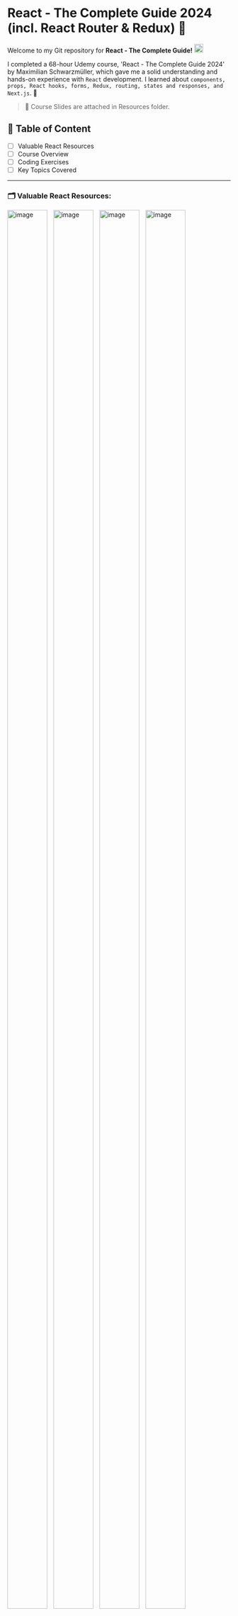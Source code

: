# React - The Complete Guide 2024 (incl. React Router & Redux) 🚀
Welcome to my Git repository for **React - The Complete Guide!** <img height=20px src="https://skillicons.dev/icons?i=react"> 

I completed a 68-hour Udemy course, 'React - The Complete Guide 2024' by Maximilian Schwarzmüller, which gave me a solid understanding and hands-on experience with `React` development. I learned about `components, props, React hooks, forms, Redux, routing, states and responses, and Next.js`. 🧾
> 📎 Course Slides are attached in Resources folder.

## 📌 Table of Content
- [ ] Valuable React Resources
- [ ] Course Overview 
- [ ] Coding Exercises
- [ ] Key Topics Covered

--- 

### 🗂️ Valuable React Resources:
<img style="width:90%; max-width:100px;" alt="image" src="https://github.com/shanibider/React-The-Complete-Guide-2024/assets/72359805/3f462711-0661-4ddf-b9b5-ed0c4c523073">
<img style="width:90%; max-width:100px;" alt="image" src="https://github.com/shanibider/React-The-Complete-Guide-2024/assets/72359805/60cd1f45-f7d1-4650-aa20-ff56fcf60bc3">
<img style="width:90%; max-width:100px;" alt="image" src="https://github.com/shanibider/React-The-Complete-Guide-2024/assets/72359805/1bb17460-5789-439d-94f3-6b28c356a409">
<img style="width:90%; max-width:100px;" alt="image" src="https://github.com/shanibider/React-The-Complete-Guide-2024/assets/72359805/f0612755-ae34-45b5-9b5c-08dae02094a5">
<img style="width:90%; max-width:100px;" alt="image" src="https://github.com/shanibider/React-The-Complete-Guide-2024/assets/72359805/386ba754-b09c-4b07-b144-b984048a4986">
<img style="width:90%; max-width:100px;" alt="image" src="https://github.com/shanibider/React-The-Complete-Guide-2024/assets/72359805/9e381dba-1092-44fc-8d7b-33f2c20135fd">
<img style="width:90%; max-width:100px;" alt="image" src="https://github.com/shanibider/React-The-Complete-Guide-2024/assets/72359805/421893a6-13c8-479c-bc9c-04728f97647b">
<img style="width:90%; max-width:100px;" alt="image" src="https://github.com/shanibider/React-The-Complete-Guide-2024/assets/72359805/f585b9e9-c41a-40a8-a46e-b80eba9c96de">
<img style="width:90%; max-width:100px;" alt="image" src="https://github.com/shanibider/React-The-Complete-Guide-2024/assets/72359805/63bf0152-b8df-4f60-932e-37cf85b1342c">
<img style="width:90%; max-width:100px;" alt="image" src="https://github.com/shanibider/React-The-Complete-Guide-2024/assets/72359805/46551685-2f8a-4775-b985-bca72e064222">
<img style="width:90%; max-width:100px;" alt="image" src="https://github.com/shanibider/React-The-Complete-Guide-2024/assets/72359805/5879cba7-924f-44c0-bf9d-00003335c914">
<img style="width:90%; max-width:100px;" alt="image" src="https://github.com/shanibider/React-The-Complete-Guide-2024/assets/72359805/4a2ed2fd-7d0a-4d30-8198-ceb9f4a8822a">

---


### 🏆 Course Overview -

## 📔 Section 6: Styling React Components:
##### When inspecting the web page, all CSS styles were added dynamically to the DOM, head of the document, by Vite;
![styling react component-1](https://github.com/shanibider/React-The-Complete-Guide-2024/assets/72359805/e2824f29-2bca-44a6-b967-afec047c6c0b)





<br>

---
<br>



## 📔 Section 3: React Essentials - Components, JSX, Props, State & more:

###  ◻ Coding Exercise 3 - Building & Using a Component
```javascript
// create a new MainGoal component which outputs a paragraph of text that describes your main course goal,
// and then use it inside the App component's JSX code.
import React from 'react';
// DEFINE YOUR COMPONENT HERE
export function MainGoal() {
    <p>My main goal: Become React expert</p>;
}

function App() {
  return (
    <div id="app">
      <h1>Time to Practice!</h1>
      <p>
        Build a <code>&lt;MainGoal&gt;</code> component and insert it below this
        text.
      </p>
      <p>
        Your <code>&lt;MainGoal&gt;</code> component should simply output some
        text that describes your main course goal (e.g., &quot;My main goal:
        Learn React in great detail&quot;).
      </p>
      <p>
        <strong>Important:</strong> You custom component must contain the text
        &quot;My main goal:&quot;
      </p>
      <p>
        <strong>Also important:</strong> For the automatic checks to succeed,
        you <strong>must export</strong> your custom component function! Not as
        a default but simply by adding the <code>export</code> keyword in front
        of your function (e.g., <code>export function YOUR_COMPONENT_NAME</code>
        ).
      </p>
      {/* OUTPUT YOUR COMPONENT HERE */}     
      <MainGoal />
    </div>
  );
}
export default App;
```
![3](https://github.com/shanibider/React-The-Complete-Guide-2024/assets/72359805/65007211-f106-41cb-8514-cd009430a86b)



<br>

---
<br>


## ✔ Starting Project:
I build over the starting project with each module learned.

![section 3- Starting project](https://github.com/shanibider/React-The-Complete-Guide-2024/assets/72359805/9cde95de-790e-4653-9061-300fee55d65e)

```javascript
// starting project
function App() {
  return (
    <div>
      <header>
        <img src="src/assets/react-core-concepts.png" alt="Stylized atom" />
        <h1>React Essentials</h1>
        <p>
          Fundamental React concepts you will need for almost any app you are
          going to build!
        </p>
      </header>
      <main>
        <h2>Time to get started!</h2>
      </main>
    </div>
  );
}
export default App;
```


###  ◻ Making Components Reusable with Props -
```javascript
/* 2. Merge into Object.
React merges all props into a single object.
{
   title= 'Components'
   description= 'The core UI...'
}
*/

// 3. Receive Props as an argument.
// Props are passed to the component function as the first argument by React.
// This object has this custom <key, value> pairs: { title: '...', description: '...', image: '...' }
function CoreConcept(props) {
  return (
    <li>
      {/* Can access props.image to get hold of the value that's set on the image key below */}
      <img src={props.image} alt={props.title} />
      <h3>{props.title}</h3>
      <p>{props.description}</p>
    </li>
  );
}

function App() {
  return (
    <div>
      {/* Rendering the Header component (can be reused) */}
      <Header />
      <main>
        <section id="core-concepts">
          <h2>Core Concepts</h2>
          <ul>
          {/* 1. Set props (can be: String, Number, Object, Array).
          Props are passed as an object, and are "custom HTML attributes" set on component. */}
            <CoreConcept
              title="Components"
              description="The core UI building block."
              image={componentsImg}
            />
            <CoreConcept title="Props" />
            <CoreConcept />
            <CoreConcept />
          </ul>
        </section>
      </main>
    </div>
  );
}
export default App;
```



##  ◻ Coding Exercise 4 - Outputting Dynamic Content:
```javascript
// the user's first name, last name and title is output dynamically by using JSX' "curly brace" syntax.
// For example, { userData.title } is replaced with the actual string value stored in userData.title
// when the component is rendered to the screen.
import React from 'react';

export const userData = {
  firstName: 'Shani', 
  lastName: 'Bider', 
  title: 'Developer',
};

// Edit the User component code to output the userData data
export function User() {
  return (
    <div id="user" data-testid="user">
      <h2>
     {userData.firstName} {userData.lastName}
      </h2>
      <p>{userData.title}</p>
    </div>
  );
}
// DON'T edit the App component code
function App() {
  return (
    <div id="app">
      <h1>Time to Practice</h1>
      <p>Welcome on board of this course! You got this 💪</p>
      <User/>
    </div>
  );
}
export default App;
```
![5](https://github.com/shanibider/React-The-Complete-Guide-2024/assets/72359805/887b4b01-ab98-4345-b08c-2e6911fdae32)





### ◻ Alternative Props Syntax:
```javascript
import { CORE_CONCEPTS } from './data.js';

// Using another js feature: object destructuring. By adding '{}', we can destructure the first parameter of this function.
// I can target the different properties of the incoming object by name (same properties as I set below)
function CoreConcept({ image, title, description }) {
  return (
    <li>
      <img src={image} alt={title} />
      <h3>{title}</h3>
      <p>{description}</p>
    </li>
  );
}

function App() {
  return (
    <div>
      <Header />
      <main>
        <section id="core-concepts">
          <h2>Core Concepts</h2>
          <ul>
            {/* Setting the props */}
            <CoreConcept
              title={CORE_CONCEPTS[0].title}
              description={CORE_CONCEPTS[0].description}
              image={CORE_CONCEPTS[0].image}
            />
            {/* Shortcut to pull out all the 'key,value' pairs of an object  */}
            <CoreConcept {...CORE_CONCEPTS[1]} />
            <CoreConcept {...CORE_CONCEPTS[2]} />
            <CoreConcept {...CORE_CONCEPTS[3]} />
          </ul>
        </section>
      </main>
    </div>
  );
}
export default App;

// data.js:
export const CORE_CONCEPTS = [
  {
    image: componentsImg,
    title: 'Components',
    description:
      'The core UI building block - compose the user interface by combining multiple components.',
  },
...];
```


##  ◻ Coding Exercise 5 - Working with props
```javascript
export function CourseGoal(props) {
  return (
    <li>
      <h2>{props.title}</h2>
      <p>{props.description}</p>
    </li>
  );
}

function App() {
  return (
    <div id="app" data-testid="app">
      <h1>Time to Practice</h1>
      <p>One course, many goals! 🎯</p>
      <ul>
        {/* OUTPUT AT LEAST TWO CourseGoal components here */}
        {/* One of them should have a title of “Learn React” and a description of “In-depth” */}
      <CourseGoal
      title="Learn React"
      description="In-depth"
      />
      <CourseGoal
      title="Practice React"
      description="Practice working with react"
      />
      </ul>
    </div>
  );
}
export default App;
```
![4](https://github.com/shanibider/React-The-Complete-Guide-2024/assets/72359805/ce2da105-bdab-44de-ada9-9e2625101f3c)




#### ❔ Quiz - Dynamic values and Props
- Which values can be output as dynamic values in JSX (i.e., between curly braces)?
    - You could output expressions like "1 + 1", variables / constants that hold values, the result of calling a function etc.

- How should you typically load / use images in React projects?
    - By "importing" the image, a production-safe path gets generated under the hood.

- How can you assign a dynamic value to an HTML element attribute?
    - You simply replace the text value you would normally set for attributes with the dynamic (curly-brace-wrapped) value.

- Which core React concept can increase the reusability of React components?
    - Props are essentially custom attributes that can be set on components.

- How do "props" work in React?
    - React automatically passes a props object as the first argument to the receiving component

- Which of the following four code examples for setting & extracting props would NOT work as intended?
I.e., which example will NOT output the text "Priority: 5" on the screen.

```javascript
<MyComponent priority={5} />
function MyComponent(priority) {
  return <p>Priority: {priority} </p>
```
The error is subtle but this example does NOT use object destructuring. So here, the "priority" prop is not pulled out of the props object. Instead, it's now the entire props object that's named "priority". This wouldn't be a problem since the name is up to you. But it's now the entire object that's output in the paragraph, not the "priority" property. Therefore, the output would not be "Priority: 5" but instead "Priority: [Object object]" (or something like that).


This will be correct answers:
```javascript
<MyComponent priority={5} />
function MyComponent({...props}) {
  return <p>Priority: {priority} </p>

<MyComponent priority={5} />
function MyComponent(props) {
  return <p>Priority: {priority} </p>

<MyComponent priority={5} />
function MyComponent({priority}) {
  return <p>Priority: {priority} </p>
```


### ◻ More props Syntax:
```javascript
import { CORE_CONCEPTS } from './data.js';
import Header from './components/Header.jsx';
import CoreConcept from './components/CoreConcept.jsx';

// Here I move all the components to their folder, and import them here 
function App() {
  return (
    <div>
      <Header />
      <main>
        <section id="core-concepts">
          <h2>Core Concepts</h2>
          <ul>
            <CoreConcept
              title={CORE_CONCEPTS[0].title}
              description={CORE_CONCEPTS[0].description}
              image={CORE_CONCEPTS[0].image}
            />
            <CoreConcept {...CORE_CONCEPTS[1]} />
            <CoreConcept {...CORE_CONCEPTS[2]} />
            <CoreConcept {...CORE_CONCEPTS[3]} />
          </ul>
        </section>
      </main>
    </div>
  );
}
export default App;
```


```javascript
// components/ CoreConcept
export default function CoreConcept({ image, title, description }) {
  return (
    <li>
      <img src={image} alt={title} />
      <h3>{title}</h3>
      <p>{description}</p>
    </li>
  );
}
```


```javascript
// components/ Header
import reactImg from '../assets/react-core-concepts.png';

const reactDescriptions = ['Fundamental', 'Crucial', 'Core'];

function genRandomInt(max) {
  return Math.floor(Math.random() * (max + 1));
}

export default function Header() {
  const description = reactDescriptions[genRandomInt(2)];

  return (
    <header>
      <img src={reactImg} alt="Stylized atom" />
      <h1>React Essentials</h1>
      <p>
        {description} React concepts you will need for almost any app you are
        going to build!
      </p>
    </header>
  );
}
```





### ◻ The special "children" prop 
```javascript
// children prop is used to pass the content to the component.
// This is a prop that set by react.
// This children prop is refer to the content between the opening and closing tags of the component.
// i can output that content by using {children} or {props.children} in the component.
// (i.e. <TabButton>Content</TabButton>)
export default function TabButton({ children }) { // here i use object destructuring to get the children properity
  return (
    <li>
      <button>{children}</button>
    </li>
  );
}
// same as:
export default function TabButton(props) {
  return (
    <li>
      <button>{props.children}</button>
    </li>
  );
}


// "Children" Props vs "Attribute Props"
// Using Attribute:
// for smaller pieces of information
<TabButton label="Components"></TabButton>

function TabButton({ label }) { 
  return <button>{label}</button>;
}

// Using Children:
// for a single piece of renderable content
<TabButton>Components</TabButton>

function TabButton({ children }) { 
  return <button>{children}</button>;
}
```




###  ◻ Coding Exercise 6 - Component Composition
Create a reusable Card component that takes a name prop as an input and, in addition, can be wrapped around any JSX code:
```javascript
import Card from './Card';

function App() {
  return (
    <div id="app">
      <h1>Available Experts</h1>
      <Card name="Anthony Blake">
        <p>
          Blake is a professor of Computer Science at the University of
          Illinois.
        </p>
        <p>
          <a href="mailto:blake@example.com">Email Anthony</a>
        </p>
      </Card>

      <Card name="Maria Miles">
        <p>
          Maria is a professor of Computer Science at the University of
          Illinois.
        </p>
        <p>
          <a href="mailto:blake@example.com">Email Maria</a>
        </p>
      </Card>
    </div>
  );
}
export default App;

// card.js
/* The children prop is a special prop that's automatically provided to every component function. It contains the wrapped content as a value.
    So the children prop's value for this code:
    <Card>
      <p>Hi there</p>
    </Card>
    would be <p>Hi there</p>.
*/

export default function Card({ name, children }) {
    return (
        <article className="card">
        <h2>{name}</h2>
        {children}
        </article>
    );
}


// index.css
@import url('https://fonts.googleapis.com/css2?family=Raleway:wght@400;700&family=Lato:wght@400;700&display=swap');
* {
  box-sizing: border-box;
}
body {
  margin: 0;
  font-family: 'Raleway', sans-serif;
  -webkit-font-smoothing: antialiased;
  -moz-osx-font-smoothing: grayscale;
  background: linear-gradient(#dfdee0, #c3c3c4);
  color: #e5d9f1;
  min-height: 100vh;
}
.card {
  margin: 2rem auto;
  padding: 2rem;
  max-width: 30rem;
  border-radius: 6px;
  background: linear-gradient(#254041, #203031);
  box-shadow: 0 0 8px rgba(0,0,0,0.3);
}
.card h2 {
  margin: 0;
  font-family: 'Lato', sans-serif;
  font-weight: bold;
  font-size: 1.5rem;
  color: #e5d9f1;
}
.card p {
  margin: 0.5rem 0;
}
.card a {
  color: #b3f4f6;
  text-decoration: none;
}
```      
![3](https://github.com/shanibider/React-The-Complete-Guide-2024/assets/72359805/f0a3487f-bb42-4b31-b75c-cd27c8d5c871)



### ◻ Coding Exercise 7 - Racting to Event
```javascript
// Your goal is to change the email, password and loggedIn values when the button in the App component is pressed
// Change them to any values of your choice (except loggedIn => that should be changed to true)
// You DON'T need to fetch the values entered into the <input /> fields
// You'll learn about that later in the course - for the moment, those fields are just there to look good :-)
export const user = {
  email: '',
  password: '',
  loggedIn: false,
};

function handleLogin(){
   user.email = 'test@example.com';
   user.password = 'test';
   user.loggedIn = true;
}

// Please note: The login does not actually work!
// This exercise is just about practicing event handling
// You'll learn how to add user authentication to React apps later in the course!
function App() {
  return (
    <div id="app">
      <h1>User Login</h1>
      <p>
        <label>Email</label>
        {/* You don't need to do anything with those inputs! You'll learn how to handle user input later */}
        <input type="email" />
      </p>

      <p>
        <label>Password</label>
        {/* You don't need to do anything with those inputs! You'll learn how to handle user input later */}
        <input type="password" />
      </p>

      <p id="actions">
        <button onClick={handleLogin}>Login</button>
      </p>
    </div>
  );
}
export default App;
```

![7](https://github.com/shanibider/React-The-Complete-Guide-2024/assets/72359805/97349991-51de-4aad-bae6-681cb3a8cbc3)






### ◻ Coding Exercise 8 - Event Handlers
```javascript
export const user = {
  name: '',
};

function App() {
  // Your goal: This function should be called WITH A VALUE for name when the <button> is clicked
  function handleCreateUser(name) {
    user.name = name;
  }

  return (
    <div id="app">
      <h1>User Login</h1>
      <p>
        <label>Name</label>
        {/* You don't need to do anything with this input! You'll learn how to handle user input later */}
        <input type="text" />
      </p>

      <p id="actions">
        <button onClick={ () => handleCreateUser('Shani') }>Create User</button>
      </p>
    </div>
  );
}
export default App;
```

![8](https://github.com/shanibider/React-The-Complete-Guide-2024/assets/72359805/6fc6c78b-b1fc-4869-a2e9-abadc6da9091)


#### ❔ Quiz - Event Handling
- How should you typically store your component functions?
Split across multiple files. (One component per file).

- What's the purpose of the special "children" prop?
"children" will receive whichever content you pass between the opening and closing tags of your component.

- How can you handle user events in React projects?
Via the built-in 'onXYZ' props (e.g. onClick).

- To execute code upon events, which value must be passed to event props like onClick?
A pointer to the function that sould be executed (onClick={handleClick}).

- How can you "configure" the execution of an event-dependent function (e.g., define which arguments get passed to it)?
By wrapping the execution of your event handling function with another function, it's that other function that's passed as a value to the event-handling prop. Therefore, your main function (=> handleClick in this example) does NOT get executed too early but instead only when the event occurs. (onClick = { () => handleClick(5)}).




### ◻ Coding Exercise 9 - Working with State
```javascript
// You're working on a part of an online shop where a discounted price should be displayed on the screen once the user clicked a button.

// Your task is to add an event listener to listen for clicks on the button that's already included in the App component.

// Upon a button click, the price should change from $100 to $75.
// Add a state value to the existing App component function and make sure the state value is both updated upon button clicks and output as part of the JSX code.

// IMPORTANT: You CAN'T import & use useState like this in this Udemy environment
// import { useState } from 'react'
// Instead, import & use it like this:
// import React from 'react';
// React.useState();

import React from 'react';
export default function App() {
    const [ price, setPrice ] = React.useState('$100');    
    
    function onSelect(){
        setPrice('$75');        
    }
    
    return (
        <div>
            <p data-testid="price">{price}</p>
            <button onClick={onSelect}>Apply Discount</button>
        </div>
    );
}
```
![8](https://github.com/shanibider/React-The-Complete-Guide-2024/assets/72359805/5066bf45-ab4d-45f4-bcb2-3b51b8d7f1d4)



#### ❔ Quiz - State and computed values
- What's the purpose of "State" in React apps?
The component to which the state belongs and its child and descendent components will be re-evaluated as state changes.





### ◻ Coding Exercise 10 - Conditional Content
```javascript
/*
You're working on a part of a web app that's responsible for showing a warning
when a user is about to perform a dangerous action.

Therefore, your task is to conditionally show a warning box once a user has clicked a specific button.
Inside that warning dialog, another button allows users to dismiss the warning. */
import React from 'react';

export default function App() {
    // state that controls whether the warning box is visible or not. 
    const [isDeleting, setIsDeleting] = React.useState(false);
    
    
    function deleteHandler(){
        setIsDeleting(true);
    }
    
     function proceedHandler(){
        setIsDeleting(false);
    }
    
    return (
      <div>
      
      {isDeleting ? 
        <div data-testid="alert" id="alert">
          <h2>Are you sure?</h2>
          <p>These changes can't be reverted!</p>
          <button onClick={proceedHandler}>Proceed</button>
        </div>
        : 
        ' '
      }
        
       <button onClick={deleteHandler}>Delete</button>
         
      </div>    
    );
}

/* Alternatively, you could use the && "trick":
return (
  <div>
    {isDeleting && <div data-testid="alert" id="alert">
      <h2>Are you sure?</h2>
      <p>These changes can't be reverted!</p>
      <button onClick={proceedHandler}>Proceed</button>
    </div>}
    <button onClick={deleteHandler}>Delete</button>
  </div>    
);
*/
```
![10](https://github.com/shanibider/React-The-Complete-Guide-2024/assets/72359805/e1e3c8ea-68a5-4fcf-8f9b-7d2d4ce1823e)










### ◻ Coding Exercise 11 - Dynamic Styling
```javascript
/* Your task is to dynamically apply a CSS class (active) to the <p>Style me</p> element in the provided React app.*/
import React from 'react';

// don't change the Component name "App"
export default function App() {
      const [isClicked, setIsClicked] = React.useState(false);

function handleClick(){
    setIsClicked(true);
    // setHighlighted(isHighlighted => !isHighlighted);
    }
}
    return (
        <div>
            <p className={isClicked ? 'active' : undefined}>Style me!</p>
            <button onClick={handleClick}>Toggle style</button>
        </div>
    );
}
```
![11](https://github.com/shanibider/React-The-Complete-Guide-2024/assets/72359805/4fbc70bd-74d7-48d5-8420-236e4691d8ce)






### ◻ Coding Exercise 12 - Dynamic List Content
```javascript
/* You're working on a "Todo List" web app and your task is to output a list of dummy todo items
dynamically. For this task, a Todo component has been prepared for you,
though you must still add some code to it to receive and output the todo text.

To be more precise: In the App component, you should transform the DUMMY_TODOS array that's
provided to you to a list of JSX elements
(<Todo> elements to be precise).
Every Todo component item must receive and output the todo text via a prop called text. */

//Todo.js:
import React from 'react';
// As a first step, you should make sure that the Todo component is able to receive and output a text prop:
export default function Todo(props) {
    return(
    <li>
    {props.text}
    </li>
    );
}
//With that out of the way, you can re-use this Todo component for different todo items.


// App.js:
import React from 'react';
import Todo from './Todo'
// don't remove the export keyword here!
export const DUMMY_TODOS = [
    'Learn React',
    'Practice React',
    'Profit!'
];
// Therefore, as a next step, you should dynamically map the DUMMY_TODOS array to an array full of <Todo /> JSX elements (which then can be output as part of the App component's JSX code). This is achieved via the built-in map() method:
export default function App() {
  
return (
<ul>  
 { DUMMY_TODOS.map( todo  => 
  <Todo text={todo}/>) }
   </ul>
    );
}

index.css:
body {
    font-family: sans-serif;
    margin: 0;
    padding: 3rem;
    background-color: #2d2c2c;
    color: #959090;
    text-align: center;
}
ul {
    list-style: none;
    margin: 0;
    padding: 0;
}
li {
    list-style: none;
    margin: 1rem;
    padding: 1rem;
    background-color: #8567fd;
    color: white;
    border: 2px solid #8567fd;
    border-radius: 6px;
}
```
![12](https://github.com/shanibider/React-The-Complete-Guide-2024/assets/72359805/202927fb-12be-4c8a-9d3c-6d8e8982e96b)


#### ❔ Quiz - Conditional Content & Dynamic Lists
![quiz3](https://github.com/shanibider/React-The-Complete-Guide-2024/assets/72359805/fcfda662-a56d-46cf-a598-690c5f6be881)
![quiz4](https://github.com/shanibider/React-The-Complete-Guide-2024/assets/72359805/388c70c6-afbf-44f5-aac0-0d29d96fab85)

![quiz](https://github.com/shanibider/React-The-Complete-Guide-2024/assets/72359805/74f0c209-ff69-4a2e-a501-c787a8c6f9fe)

![quiz2](https://github.com/shanibider/React-The-Complete-Guide-2024/assets/72359805/09318932-0a6c-4a67-b100-04fd9dd794c1)


## ✔ Finished Project:
![section 3- finished project](https://github.com/shanibider/React-The-Complete-Guide-2024/assets/72359805/21a1e991-a991-4002-8542-99fea1ded567)

<br>

---
<br>





# 📔 Section 4: React Essentials - Deep Dive

### ◻ Coding Exercise 13 - Using Fragments
```javascript
/* Your task is to edit the existing Summary component such that it outputs the following content:
<h1>Summary</h1>
<p>{text}</p>
Inside the Summary component, this content must not be wrapped by any other HTML element!
For example, this code would be wrong:
<div>
  <h1>Summary</h1>
  <p>{text}</p>
</div> */

function Summary({ text }) {
  return(
  <>
  <h1>Summary</h1>
  <p>{text}</p>
</>
);
}

function App() {
  return (
    <div id="app" data-testid="app">
      <Summary text="Fragments help you avoid unnecessary HTML elements." />
    </div>
  );
}

export default App;
```
![13](https://github.com/shanibider/React-The-Complete-Guide-2024/assets/72359805/01645047-ed68-4db9-bb79-f2ee94775cd3)





### ◻ Coding Exercise 14 - Forwarding Props
```javascript
/* Your task is to work on the Input component such that it either returns a <textarea> element or an <input> element, depending on whether a richText prop set on Input is true or false.

I.e., if used like this:
<Input richText />
the Input component should render a <textarea>. Otherwise, it should render an <input>.

In addition, the Input component should forward all other props directly to the returned <textarea> or <input> elements.
I.e., it should be usable like this:
<Input type="text" placeholder="Your name" />
(as seen in the existing App.js file) */


//app.js
import Input from './Input';
function App() {
  return (
    <div id="content">
      <Input type="text" placeholder="Your name" />
      <Input richText placeholder="Your message" />
    </div>
  );
}
export default App;


// input.js
// destructuring that prop and then using it in an if statement.
// As a second step, the Input component is then adjusted to collect all other props that may be set on the component via the special "rest property" syntax.
export default function Input( {richText, ...props} ) {
  // return a <textarea> if a richText prop is true
  // return an <input> otherwise
  // forward / set the received props on the returned elements
    
  // The props object that's created by that syntax is then, as a last step, spread onto the returned elements.
  if (richText){
     return <textarea {...props}/> ;
  }
  else
  {
     return <input {...props}/>;
  }
}


index.css:
@import url('https://fonts.googleapis.com/css2?family=Raleway:wght@400;700&family=Lato:wght@400;700&display=swap');
* {
  box-sizing: border-box;
}
body {
  margin: 0;
  font-family: 'Raleway', sans-serif;
  -webkit-font-smoothing: antialiased;
  -moz-osx-font-smoothing: grayscale;
  background: linear-gradient(#979a99, #bcc1bf);
  color: #2c312f;
  min-height: 100vh;
}
#content {
  width: 25rem;
  margin: 2rem auto;
  padding: 1rem;
  background: linear-gradient(#5d6965, #5b6d66);
  display: flex;
  flex-direction: column;
  align-items: center;
  justify-content: center;
  box-shadow: 0 0 8px rgba(0, 0, 0, 0.25);
  border-radius: 6px;
}
input, textarea {
  font: inherit;
  padding: 0.25rem;
  border-radius: 4px;
  border: 1px solid #979a99;
  background: #e5e8e7;
  width: 100%;
  margin: 1rem 0;
}
```
![14](https://github.com/shanibider/React-The-Complete-Guide-2024/assets/72359805/0c6face0-6ed3-4e63-b749-395afbf6b003)








### ◻ Coding Exercise 15 - Creating Flexible Components
```javascript
/* Your task is to build a highly re-usable, custom Button component that can be used in all the following ways
(also see the code in the App.js file):
"Filled" mode (default):
<Button>Default</Button>
or
<Button mode="filled">Filled</Button>
Hint: To make sure the icon becomes visible, wrap the icon component in the button with a <span> that has the class "button-icon" on it.
Also wrap the children prop with a <span>!
You find all the styles (CSS classes) that are required to build a button that supports these different "modes" in the provided index.css file!
All buttons need a button CSS class - and then, depending on their mode, additional classes.
In addition, the custom Button component must accept all standard props that could be set on the built-in <button>.
These props should be forwarded to the default <button> element that will be used in the custom Button component.

Your task is to work on the Button component provided in the Button.js file. Don't add multiple custom components, instead work on that one provided component and make sure that it supports all these different modes & features.
Also make sure, that if no mode is set, the "filled" mode is assumed as a default. */

// Button.js:
// mode prop is extracted from the incoming props object.
// Then it used to dynamically construct a string that contains all to-be-assigned CSS classes.
// Since the task required a default "button mode" of "filled", the mode prop is assigned a default value of 'filled'.
// Therefore, Button can be used without the mode prop and still get that "filled look".
// In addition, the special, built-in children prop is extracted to output the content passed between the <Button> tags.
// As a next step, to support setting all the default <button> props, all remaining props are collected in a props object via ...
// The custom Button should also support icons. Therefore, an Icon prop is extracted from the incoming props.
// It's called Icon and not icon because this prop should hold a component identifier (i.e., a pointer at a component function) as a value.

export default function Button( { children, className, mode= 'filled', Icon, ...props } ) {
 // Todo: Build this component! Important: 
 // Wrap the icon with a <span className="button-icon"> to achieve the target look
 // Also wrap the children prop with a <span>
 
 let cssClasses = `button ${mode}-button`;
 
 // In addition, if the Icon prop is set, the CSS classes are again extended to add the icon-button class
 if (Icon){
     cssClasses += ' icon-button';
 } 
 // Since those props could also include the 'className' prop, that prop's value is merged into the cssClasses string:
 if (className){
     cssClasses += ' ' + className;
 }  
 // These props are then spread onto the built-in <button> element:
 return(
     <button className={cssClasses} {...props}>     
     { Icon && (
      <span className="button-icon">
      <Icon/>
      </span>
     )}     
     <span>{children}</span>     
     </button>
 );
}


// App.js:
import Button from './Button';
import HomeIcon from './HomeIcon';
import PlusIcon from './PlusIcon';
function App() {
  return (
     <div id="app">
      <section>
        <h2>Filled Button (Default)</h2>
        <p>
          <Button>Default</Button>
        </p>
        <p>
          <Button className="filled-button" mode="filled">Filled (Default)</Button>
        </p>
      </section>
      
      <section>
        <h2>Button with Outline</h2>
        <p>
          <Button mode="outline">Outline</Button>
        </p>
      </section>
      
      <section>
        <h2>Text-only Button</h2>
        <p>
          <Button mode="text">Text</Button>
        </p>
      </section>
      
      <section>
        <h2>Button with Icon</h2>
        <p>
          <Button Icon={HomeIcon}>Home</Button>
        </p>
        <p>
          <Button Icon={PlusIcon} mode="text">
            Add
          </Button>
        </p>
      </section>
      
      <section>
        <h2>Buttons Should Support Any Props</h2>
        <p>
          <Button mode="filled" disabled>
            Disabled
          </Button>
        </p>
        <p>
          <Button onClick={() => console.log('Clicked!')}>Click me</Button>
        </p>
      </section>
      
    </div>
  );
}
export default App;

// index.css:
@import url('https://fonts.googleapis.com/css2?family=Raleway:wght@400;700&family=Lato:wght@400;700&display=swap');
* {
  box-sizing: border-box;
}
body {
  margin: 0;
  font-family: 'Raleway', sans-serif;
  -webkit-font-smoothing: antialiased;
  -moz-osx-font-smoothing: grayscale;
  background: linear-gradient(#f3f0f8, #d6d2db);
  color: #e5d9f1;
  min-height: 100vh;
}
section {
  margin: 1rem auto;
  max-width: 30rem;
}
h2 {
  font-size: 1.5rem;
  font-weight: 700;
  margin: 0;
  color: #030a1b;
}
.button {
  display: inline-block;
  margin: 0.5rem;
  padding: 0.5rem 1rem;
  border: none;
  background: transparent;
  font-family: 'Lato', sans-serif;
  text-decoration: none;
  cursor: pointer;
  border-radius: 2px;
}
.icon-button {
  display: inline-flex;
  align-items: center;
  gap: 0.5rem;
}
.button-icon {
  width: 1rem;
  height: 1rem;
}
.filled-button {
  background: linear-gradient(#7fa1f7, #6085e4);
  color: #030a1b;
  box-shadow: 0 0 4px rgba(0, 0, 0, 0.2);
}
.filled-button:hover {
  background: linear-gradient(#89a9fb, #6890f6);
}
.filled-button:disabled {
  background: #a3a9b7;
  color: #3a445c;
  box-shadow: none;
  cursor: not-allowed;
}
.outline-button {
  border: 1px solid #2658d6;
  color: #2658d6;
}
.outline-button:hover {
  background: #cbd8fc;
}
.text-button {
  color: #2658d6;
}
.text-button:hover {
  background: #cbd8fc;
}

// PlusIcon.js:
export default function PlusIcon() {
  return (
    <svg
      xmlns="http://www.w3.org/2000/svg"
      viewBox="0 0 20 20"
      fill="currentColor"
    >
      <path d="M10.75 4.75a.75.75 0 00-1.5 0v4.5h-4.5a.75.75 0 000 1.5h4.5v4.5a.75.75 0 001.5 0v-4.5h4.5a.75.75 0 000-1.5h-4.5v-4.5z" />
    </svg>
  );
}
// HomeIcon.js:
export default function HomeIcon() {
  return (
    <svg
      xmlns="http://www.w3.org/2000/svg"
      viewBox="0 0 20 20"
      fill="currentColor"
    >
      <path
        fillRule="evenodd"
        d="M9.293 2.293a1 1 0 011.414 0l7 7A1 1 0 0117 11h-1v6a1 1 0 01-1 1h-2a1 1 0 01-1-1v-3a1 1 0 00-1-1H9a1 1 0 00-1 1v3a1 1 0 01-1 1H5a1 1 0 01-1-1v-6H3a1 1 0 01-.707-1.707l7-7z"
        clipRule="evenodd"
      />
    </svg>
  );
}
```
![15](https://github.com/shanibider/React-The-Complete-Guide-2024/assets/72359805/2d014149-8799-4927-8e33-27d56c9713cc)









### ◻ Coding Exercise 16 - Two-Way-Binding
```javascript
/* Your task is to collect the values entered into the two input controls
(<textarea> and <input>) via two-way binding.
In addition, you should pass the collected values via the appropriate
props to the already existing Review component.
The final app should allow users to enter values and then see those entered values in the Review
component which is output below the input components. */
// App.js
import React from 'react';
import Review from './Review'
function App() {
// To store the entered values
    const [userFeedback, setUserFeedback] = React.useState('');
    const [studentName, setStudentName] = React.useState('');

//  event object is generated & provided automatically by React.
// event.target refers to the input control, event.target.value therefore contains the value provided by the user.
  function handleFeedbackChange(event) {
    setUserFeedback(event.target.value);
  }
  function handleNameChange(event) {
    setStudentName(event.target.value);
  }  
  return (
    <>
      <section id="feedback">
        <h2>Please share some feedback</h2>        
        <p>
{/*first step is to listen to value changes on the <textarea> and <input> elements.*/}
          <label >Your Feedback</label>
          <textarea onChange={handleFeedbackChange} value={userFeedback}/>
        </p>
        <p>
          <label>Your Name</label>
          <input type="text" onChange={handleNameChange} value={studentName}/>
        </p>
        </section>      
      <section id="draft">
        <h2>Your feedback</h2>

{/* To complete the task, the state values passed to Review component by setting its feedback and student props */}
        <Review feedback={userFeedback} student={studentName}/>

        <p>
          <button>Save</button>
        </p>
      </section>
    </>
  );
}
export default App;

// Review.js
export default function Review({ feedback, student }) {
  return (
    <figure>
      <blockquote>
        <p>{feedback}</p>
      </blockquote>
      <figcaption>{student}</figcaption>
    </figure>
  );
}
// index.css
@import url('https://fonts.googleapis.com/css2?family=Raleway:wght@400;700&family=Lato:wght@400;700&display=swap');
* {
  box-sizing: border-box;
}
body {
  margin: 0;
  font-family: 'Raleway', sans-serif;
  -webkit-font-smoothing: antialiased;
  -moz-osx-font-smoothing: grayscale;
  background: linear-gradient(#180d27, #0c0219);
  color: #e5d9f1;
  min-height: 100vh;
}
#feedback {
  max-width: 30rem;
  margin: 2rem auto;
  padding: 1rem;
  background-color: #669ae7;
  color: #041023;
  border-radius: 4px;
  box-shadow: 0 0 8px rgba(0, 0, 0, 0.5);
}

#feedback p {
  margin: 0.5rem 0;
}
#feedback label {
  display: block;
  font-weight: bold;
  text-transform: uppercase;
  color: #364660;
  font-size: 0.85rem;
  margin: 0.25rem 0;
}
#feedback input,
#feedback textarea {
  font: inherit;
  display: block;
  margin: 0 0 1rem 0;
  padding: 0.5rem;
  width: 100%;
  border-radius: 4px;
  border: 1px solid #798aa9;
  background-color: #b4c4e6;
  color: #041023;
}
#draft {
  font-family: 'Lato', sans-serif;
  max-width: 30rem;
  margin: 2rem auto;
  padding: 1rem;
  background-color: #67d7b0;
  color: #0b3929;
  border-radius: 4px;
  box-shadow: 0 0 8px rgba(0, 0, 0, 0.5);
  text-align: center;
}
#draft figure {
  margin: 0;
  padding: 0;
}
#draft blockquote {
  margin: 0 2rem;
  padding: 0.5rem 1rem;
  background-color: #65b69a;
  border-radius: 4px;
  color: #042217;
  font-style: italic;
}
#draft blockquote p {
  margin: 0;
}
#draft figcaption {
  margin: 0.2rem 0;
  font-size: 0.75rem;
}
#draft button {
  margin: 1rem 0;
  padding: 0.5rem 1rem;
  border-radius: 4px;
  border: none;
  background-color: #0b3929;
  color: #ecf8f4;
  font-size: 1rem;
  cursor: pointer;
}
```
![16](https://github.com/shanibider/React-The-Complete-Guide-2024/assets/72359805/c7a9133e-2689-4dd6-8e7c-f899e47984a9)

---




### ◻ Coding Exercise 17 - Dynamic Styling with Inline Styles
```javascript
/* Your task is to help out a colleague and style a h1 element dynamically (with inline styles) depending on which button was pressed.
If the "Yes" button is pressed, the h1 element should receive color:
"green" as an inline style. If the "No" button is pressed, color: "red" should be applied.
Initially, when no button has been clicked yet, the color should be set to "white". */
import React from 'react';
function App() {
  const [choice, setChoice] = React.useState(null);
 
  let textColor = 'white';
 
  if (choice === 'yes') {
    textColor = 'green';
  } else if (choice === 'no') {
    textColor = 'red';
  }
 
  return (
    <div id="app">
      <h1 style={{ color: textColor }}>CSS is great!</h1>
      <menu>
        <li>
          <button onClick={() => setChoice('yes')}>Yes</button>
        </li>
        <li>
          <button onClick={() => setChoice('no')}>No</button>
        </li>
      </menu>
    </div>
  );
}
```

---






### ◻ Coding Exercise 18 - Dynamic Styling with CSS Classes
```javascript
/* Your task is to enhance the demo app that's given to you such that clicking the "Yes" and "No" buttons changes the styling of the h1 heading element.
Whenever the "Yes" button is clicked, the "highlight-green" CSS class should be set on the h1 element. For the "No" button, it's the "highlight-red" class that must be applied.
If not button was clicked yet, no CSS class should be added to the h1 element.*/
function App() {
  const [choice, setChoice] = useState(null);
 
  let cssClass;
 
  if (choice === 'yes') {
    cssClass = 'highlight-green';
  } else if (choice === 'no') {
    cssClass = 'highlight-red';
  }
   return (
    <div id="app">
      <h1 className={cssClass}>CSS is great!</h1>
      <menu>
        <li>
          <button onClick={() = setChoice('yes')}>Yes</button>
        </li>
        <li>
          <button onClick={() = setChoice('no')}>No</button>
        </li>
      </menu>
    </div>
  );
}
export default App;
```

---
      

























### ◻ Coding Exercise 19 - Exercise: Dynamic Styles
```javascript

```
### ◻ Coding Exercise 20 - Exercise: Fix Errors
```javascript

```










































































































































































































<br>

---
<br>

## 📔 Section 2: JavaScript Refresher:
### ◻ Arrow Function: 
```javascript
default function (){
  console.log('hello');
}
// equal to:
default (userName, message) => {
  return userName + message;
}

// More on the Arrow Function Syntax:
// 1) If takes exactly one parameter, you may omit the wrapping parentheses.
default userName => {
  return userName + message;
}

// 2) If your arrow function contains no other logic but a return statement, you may omit the curly braces and the return keyword.
number => number * 3;
// equal to:
number => { 
  return number * 3;
}

// 3) Special case: Just returning an object
// If you go for the shorter alternative explained in 2) and you're trying to return a JavaScript object,
// you may end up with the following, invalid code: number => { age: number }; // trying to return an object
// This code would be invalid because JavaScript treats the curly braces as function body wrappers
// (not as code that creates a JS object).
// To "tell" JavaScript that an object should be created (and returned) instead,
// the code would need to be adjusted like this:
number => ({ age: number }); // wrapping the object in extra parentheses
```

### ◻ objects:
```javascript
const user = {
name: "Shani",
hobby: "fitness",
greet(){
  console.log ("Hello");
  console.log (this.hobby);
}
};
console.log (user.name);
user.greet();


Class User{
  constructor(name,age){
    this.name = name;
    this.hobby = hobby;
}

greet(){
  console.log ("Hi");
}

const user1 = new User("Shai", "painting");
user1.greet();
```


### ◻ Arrays:
```javascript
const hobbies = ["sport", "cooking", "reading"];
  console.log (hobbies[0]);

hobbies.push("working");

const index = hobbies.findIndex((item) => {
  return item === 'sport';  
});
console.log(index); //0
//equal to:
const index = hobbies.findIndex((item) => item === 'sport');

const editedHobbies = hobbies.map((item) => item = "!");


// Array Methods
function transformToObjects(numberArray) {
    // transform a list of numbers into a list of JavaScript objects. And return an array of objects    
    const newArray = numberArray.map ((item) => ({val:item}))
    return newArray;
}
// For example, for the provided input [1, 2, 3] the function should return [{val: 1}, {val: 2}, {val: 3}].


// Destructing
// To destruct an array we add '[]' 
const [firstName, lastName] = ["Shani", "Bider"];
  console.log (firstName);
  console.log (lastName);

// To destruct an object we add '{}'. Must use the same property name.
// Could also use alias
const { name: userName, hobby } = {
name: "Shani",
hobby: "fitness",
};
  console.log (usertName);
  console.log (hobby);
```


#### The Spread Operator `...`
```javascript
const hobbies = ["sport", "cooking", "reading"];

const user = {
name: "Shani",
hobby: "fitness"
}
const newHobbies = ["reading"];
const mergedHobbies = [...hobbies,...newHobbies];

const extendedUser = {
  isAdmin: true,
  ...user    //here ... will pull out all the 'key,value' pairs from the user object, and add them to that object here
}
/*
will log:
isAdmin: true
name: "Shani"
hobby: "fitness"
*/
```


```javascript
const password = prompt("your password");

if (password === "Hello"){
  console.log("Hello works");
} else if (password === "hello"){
  console.log("hello works");
} else {
  console.log("access failed");
}
```



### ◻ Functions as values
```javascript
function handleTimeout(){
  console.log("Timed out");
}

function handleTimeout2 = () => {
  console.log("Timed out");
}

setTimeout(handleTimeout,2000);  // setTimeout is default js function
setTimeout(handleTimeout2,3000);
setTimeout( () =>{
  console.log("Timed out");
}, 4000);


// Functions inside of functions
function init() {
  function greet() {
    console.log(“Hi!“);
  }

  greet();
}
init();


const hobbies = ["Sports", "Cooking"];
hobbies = [];
hobbies.push("Working");
console.log(hobbies);


// let
// The let declaration declares re-assignable, block-scoped local variables, optionally initializing each to a value.
let x = 1;

if (x === 1) {
  let x = 2;
  console.log(x);  // Expected output: 2
}
console.log(x);// Expected output: 1


// const
// The const declaration declares block-scoped local variables.
// The value of a constant can't be changed through reassignment using the assignment operator,
// but if a constant is an object, its properties can be added, updated, or removed.
const number = 42;

try {
  number = 99;
} catch (err) {
  console.log(err);
  // Expected output: TypeError: invalid assignment to const 'number'
  // (Note: the exact output may be browser-dependent)
}
console.log(number);// Expected output: 42


// ES6 Arrow Functions
// Arrow functions are a different way of creating functions in JavaScript. Besides a shorter syntax, they offer advantages when it comes to keeping the scope of the this  keyword (see here).
// Arrow function syntax may look strange but it's actually simple.

function callMe(name) { 
    console.log(name);
}

// which you could also write as:
const callMe = function(name) { 
    console.log(name);
}

// becomes: 
const callMe = (name) => { 
    console.log(name);
}


// Important: 
// When having no arguments, you have to use empty parentheses in the function declaration:
const callMe = () => { 
    console.log('Max!');
}

// When having exactly one argument, you may omit the parentheses:
const callMe = name => { 
    console.log(name);
}

// When just returning a value, you can use the following shortcut:
const returnMe = name => name

// That's equal to:
const returnMe = name => { 
    return name;
}


// Exports & Imports
// In React projects (and actually in all modern JavaScript projects),
// you split your code across multiple JavaScript files - so-called modules.
// You do this, to keep each file/ module focused and manageable.
// To still access functionality in another file, you need export  (to make it available) and import  (to get access) statements.

// You got two different types of exports: default (unnamed) and named exports:

default => export default ...; 

named => export const someData = ...; 

// You can import default exports like this:
import someNameOfYourChoice from './path/to/file.js'; 

// Surprisingly, someNameOfYourChoice  is totally up to you.

// Named exports have to be imported by their name:
import { someData } from './path/to/file.js'; 

// A file can only contain one default and an unlimited amount of named exports.
// You can also mix the one default with any amount of named exports in one and the same file.
// When importing named exports, you can also import all named exports at once with the following syntax:
import * as upToYou from './path/to/file.js'; 

// `upToYou`  is - well - up to you and simply bundles all exported variables/functions in one JavaScript object.
// For example, if you export const someData = ...  (/path/to/file.js ) you can access it on upToYou  like this: upToYou.someData .


// Classes
// Classes are a feature which basically replace constructor functions and prototypes. You can define blueprints for JavaScript objects with them. 

// Like this:
class Person {
    constructor () {
        this.name = 'Max';
    }
}
 
const person = new Person();
console.log(person.name); // prints 'Max'

/* In the above example, not only the class but also a property of that class (=> name ) is defined. The syntax you see there, is the "old" syntax for defining properties. In modern JavaScript projects (as the one used in this course), you can use the following, more convenient way of defining class properties: */
class Person {
    name = 'Max';
}
 
const person = new Person();
console.log(person.name); // prints 'Max'

// You can also define methods. Either like this:
class Person {
    name = 'Max';
    printMyName () {
        console.log(this.name); // this is required to refer to the class!
    }
}
 
const person = new Person();
person.printMyName();

// Or like this:
class Person {
    name = 'Max';
    printMyName = () => {
        console.log(this.name);
    }
}
 
const person = new Person();
person.printMyName();

// The second approach has the same advantage as all arrow functions have: The this  keyword doesn't change its reference.

// You can also use inheritance when using classes:
class Human {
    species = 'human';
}
 
class Person extends Human {
    name = 'Max';
    printMyName = () => {
        console.log(this.name);
    }
}
 
const person = new Person();
person.printMyName();
console.log(person.species); // prints 'human'



// Spread & Rest Operator
// The spread and rest operators actually use the same syntax: `... `
// It's usage determines whether you're using it as the spread or rest operator.

// Using the Spread Operator:
// The spread operator allows you to pull elements out of an array (=> split the array into a list of its elements) or pull the properties out of an object. Here are two examples:

const oldArray = [1, 2, 3];
const newArray = [...oldArray, 4, 5]; // This now is [1, 2, 3, 4, 5];

// Here's the spread operator used on an object:
const oldObject = {
    name: 'Max'
};
const newObject = {
    ...oldObject,
    age: 28
};

// newObject  would then be
{
    name: 'Max',
    age: 28
}

/* The spread operator is extremely useful for cloning arrays and objects. Since both are reference types (and not primitives), copying them safely (i.e. preventing future mutation of the copied original) can be tricky. With the spread operator you have an easy way of creating a (shallow!) clone of the object or array.*/



// Destructuring
// Destructuring allows you to easily access the values of arrays or objects and assign them to variables.

// Here's an example for an array:

const array = [1, 2, 3];
const [a, b] = array;
console.log(a); // prints 1
console.log(b); // prints 2
console.log(array); // prints [1, 2, 3]


// And here for an object:
const myObj = {
    name: 'Max',
    age: 28
}
const {name} = myObj;
console.log(name); // prints 'Max'
console.log(age); // prints undefined
console.log(myObj); // prints {name: 'Max', age: 28}


// Destructuring is very useful when working with function arguments. Consider this example:
const printName = (personObj) => {
    console.log(personObj.name);
}
printName({name: 'Max', age: 28}); // prints 'Max'

// Here, we only want to print the name in the function but we pass a complete person object to the function.
// Of course this is no issue but it forces us to call personObj.name inside of our function.
// We can condense this code with destructuring:
const printName = ({name}) => {
    console.log(name);
}
printName({name: 'Max', age: 28}); // prints 'Max')

// We get the same result as above but we save some code.
// By destructuring, we simply pull out the name  property and store it in a variable/ argument named name  which we then can use in the function body.
```


#### JS Array Functions
```javascript
Particularly important in this course are:

map()  => https://developer.mozilla.org/en-US/docs/Web/JavaScript/Reference/Global_Objects/Array/map
find()  => https://developer.mozilla.org/en-US/docs/Web/JavaScript/Reference/Global_Objects/Array/find
findIndex()  => https://developer.mozilla.org/en-US/docs/Web/JavaScript/Reference/Global_Objects/Array/findIndex
filter()  => https://developer.mozilla.org/en-US/docs/Web/JavaScript/Reference/Global_Objects/Array/filter
reduce()  => https://developer.mozilla.org/en-US/docs/Web/JavaScript/Reference/Global_Objects/Array/Reduce?v=b
concat()  => https://developer.mozilla.org/en-US/docs/Web/JavaScript/Reference/Global_Objects/Array/concat?v=b
slice()  => https://developer.mozilla.org/en-US/docs/Web/JavaScript/Reference/Global_Objects/Array/slice
splice()  => https://developer.mozilla.org/en-US/docs/Web/JavaScript/Reference/Global_Objects/Array/splice
```





<br>

---
<br>
<div align=center>
  <img height="350px" src="https://github.com/shanibider/React---The-Complete-Guide-2024/assets/72359805/3d5c195b-4177-4da2-ae13-5234de5ed3cd">
</div> <br>

---

### ◻ Codesandbox Coding Exercise:
#### [👉🏻 First React App](https://codesandbox.io/p/sandbox/first-react-app-zj5cx1?file=%2Fsrc%2FApp.js)

![2](https://github.com/shanibider/React-The-Complete-Guide-2024/assets/72359805/61e6dca9-117e-4f99-8772-48739fde954f)

```javascript
import { useState } from "react";
import "./styles.css";

const content = [
  [
    "React is extremely popular",
    "It makes building complex, interactive UIs a breeze",
    "It's powerful & flexible",
    "It has a very active and versatile ecosystem"
  ],
  [
    "Components, JSX & Props",
    "State",
    "Hooks (e.g., useEffect())",
    "Dynamic rendering"
  ],
  [
    "Official web page (react.dev)",
    "Next.js (Fullstack framework)",
    "React Native (build native mobile apps with React)"
  ],
  [
    "Vanilla JavaScript requires imperative programming",
    "Imperative Programming: You define all the steps needed to achieve a result",
    "React on the other hand embraces declarative programming",
    "With React, you define the goal and React figures out how to get there"
  ]
];

export default function App() {
  const [activeContentIndex, setActiveContentIndex] = useState(0);

  return (
    <div>
      <header>
        <img src="react-logo-xs.png" alt="React logo" />
        <div>
          <h1>React.js</h1>
          <p>i.e., using the React library for rendering the UI</p>
        </div>
      </header>

      <div id="tabs">
        <menu>
          <button
            className={activeContentIndex === 0 ? "active" : ""}
            onClick={() => setActiveContentIndex(0)}
          >
            Why React?
          </button>
          <button
            className={activeContentIndex === 1 ? "active" : ""}
            onClick={() => setActiveContentIndex(1)}
          >
            Core Features
          </button>
          <button
            className={activeContentIndex === 2 ? "active" : ""}
            onClick={() => setActiveContentIndex(2)}
          >
            Related Resources
          </button>
          <button
            className={activeContentIndex === 3 ? "active" : ""}
            onClick={() => setActiveContentIndex(3)}
          >
            React vs JS
          </button>
        </menu>
        <div id="tab-content">
          <ul>
            {content[activeContentIndex].map((item) => (
              <li key={item}>{item}</li>
            ))}
          </ul>
        </div>
      </div>
    </div>
  );
}
```

```css
* {
  box-sizing: border-box;
}

body {
  font-family: sans-serif;
  background-color: #181c1f;
  color: #bdd1d4;
  margin: 2rem;
}

header {
  margin: 2rem 0;
  display: flex;
  gap: 1.5rem;
  align-items: center;
}

header img {
  width: 3rem;
  object-fit: contain;
}

header h1 {
  margin: 0;
  color: #48d9f3;
}

header p {
  margin: 0;
  color: #82c2ce;
}

#tabs {
  max-width: 32rem;
  margin: 2rem 0;
  overflow: hidden;
}

#tabs menu {
  margin: 0;
  padding: 0;
  display: flex;
  gap: 0.25rem;
}

#tabs button {
  font: inherit;
  font-size: 0.85rem;
  background-color: #282f33;
  border: none;
  border-bottom-color: #48d9f3;
  color: #e0eff1;
  border-radius: 4px 4px 0 0;
  padding: 0.75rem 1rem;
  cursor: pointer;
  transition: all 0.2s ease-out;
}

#tabs button:hover,
#tabs button.active {
  background-color: #48d9f3;
  color: #273133;
}

#tab-content {
  background-color: #2d3942;
  border-radius: 0 4px 4px 4px;
  padding: 1rem;
}

#tab-content li {
  margin: 0.75rem 0;
}
```

<br>

---
<br>


## 🥇What I've Learned 
<img height=40px src="https://skillicons.dev/icons?i=react"> <img height=40px src="https://skillicons.dev/icons?i=js"> <img height=40px src="https://skillicons.dev/icons?i=nextjs"> <img height=40px src="https://skillicons.dev/icons?i=redux">

- [x] Mastered `React` from the ground up
- [x] Built multiple high-quality demo apps
- [x] Managed `complex state` efficiently with `React's Context API` & `Redux`
- [x] Implemented `user authentication`
- [x] Gained experience with `React Unit Testing`


## 🎯 Key Topics Covered 

- [x] Introduction to `React.js`
- [x] All the `core basics`: How React works, building components with React & building UIs with React
- [x] Building `components`, working with `props` & dynamic `data binding`
- [x] `React Hooks (in-depth)`
- [x] Working with built-in Hooks and building custom Hooks
- [x] `Styling React` apps with "Styled Components" and "CSS Modules"
- [x] Working with "Fragments" & "Portals"
- [x] Dealing with side effects
- [x] `Class-based components` and `functional components`
- [x] Sending `Http requests` & handling transitional `states + responses`
- [x] Handling `forms` and `user input` (incl. validation)
- [x] `Redux` & Redux Toolkit
- [x] `Routing` with React Router
-[x]  An in-depth introduction into `Next.js`
- [x] `Deploying` React Apps
- [x] Implementing `Authentication`
- [x] `Unit Tests`
- [x] Combining React with TypeScript
- [x] Adding Animations
<br>

---
<br>




> [!TIP]
> Feel free to explore my repositories and see my projects. I'm always open to collaboration and welcome feedback to improve and grow as a developer. Let's code something amazing together! 🚀😊👩‍💻💻


## 📫 Connect with me 😊
[![linkedin](https://img.shields.io/badge/linkedin-0A66C2?style=for-the-badge&logo=linkedin&logoColor=white)](https://www.linkedin.com/in/shani-bider/)
[![portfolio](https://img.shields.io/badge/my_portfolio-000?style=for-the-badge&logo=ko-fi&logoColor=white)](https://shanibider.github.io/Portfolio/)
[![gmail](https://img.shields.io/badge/Gmail-D14836?style=for-the-badge&logo=gmail&logoColor=white)](mailto:shanibider@gmail.com)

<footer>
<p style="float:left; width: 20%;">
Copyright © Shani Bider, 2024
</p>
</footer>
